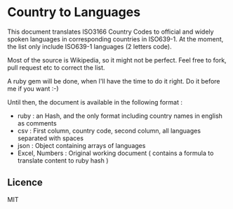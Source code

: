 # Country to Languages

This document translates ISO3166 Country Codes to official and widely spoken languages in corresponding countries in ISO639-1. At the moment, the list only include ISO639-1 languages (2 letters code).

Most of the source is Wikipedia, so it might not be perfect. Feel free to fork, pull request etc to correct the list.

A ruby gem will be done, when I'll have the time to do it right. Do it before me if you want :-)

Until then, the document is available in the following format :
* ruby : an Hash, and the only format including country names in english as comments
* csv : First column, country code, second column, all languages separated with spaces
* json : Object containing arrays of languages
* Excel, Numbers : Original working document ( contains a formula to translate content to ruby hash )

## Licence

MIT
